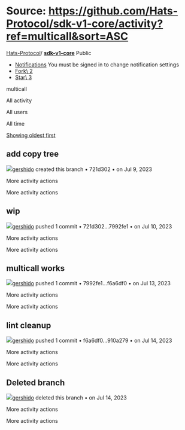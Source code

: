 # Source: https://github.com/Hats-Protocol/sdk-v1-core/activity?ref=multicall&sort=ASC

[Hats-Protocol](https://github.com/Hats-Protocol)/ **[sdk-v1-core](https://github.com/Hats-Protocol/sdk-v1-core)** Public

- [Notifications](https://github.com/login?return_to=%2FHats-Protocol%2Fsdk-v1-core) You must be signed in to change notification settings
- [Fork\\
2](https://github.com/login?return_to=%2FHats-Protocol%2Fsdk-v1-core)
- [Star\\
3](https://github.com/login?return_to=%2FHats-Protocol%2Fsdk-v1-core)


multicall

All activity

All users

All time

[Showing oldest first](https://github.com/Hats-Protocol/sdk-v1-core/activity?ref=multicall)

## add copy tree

[![](https://avatars.githubusercontent.com/u/81111572?s=80&v=4)gershido](https://github.com/gershido) created this branch • 721d302 •
on Jul 9, 2023

More activity actions

More activity actions

## wip

[![](https://avatars.githubusercontent.com/u/81111572?s=80&v=4)gershido](https://github.com/gershido) pushed 1 commit • 721d302…7992fe1 •
on Jul 10, 2023

More activity actions

More activity actions

## multicall works

[![](https://avatars.githubusercontent.com/u/81111572?s=80&v=4)gershido](https://github.com/gershido) pushed 1 commit • 7992fe1…f6a6df0 •
on Jul 13, 2023

More activity actions

More activity actions

## lint cleanup

[![](https://avatars.githubusercontent.com/u/81111572?s=80&v=4)gershido](https://github.com/gershido) pushed 1 commit • f6a6df0…910a279 •
on Jul 14, 2023

More activity actions

More activity actions

## Deleted branch

[![](https://avatars.githubusercontent.com/u/81111572?s=80&v=4)gershido](https://github.com/gershido) deleted this branch •
on Jul 14, 2023

More activity actions

More activity actions
